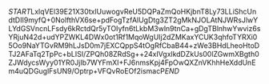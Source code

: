 $START$LxlqVEl39E21X30txlUuwogvReU5DQPaZmQoHKjbnT8Ly73LLiShcUndtDII9myfQ+0NolfthVX6se+pdFogTzfAlUgDtg3ZT2gMkNJOLAtNJWRsJlwYLYdGSVncnLFsdy6kRctdQr5yTOIyfn6tLkbM3wln9tnCa+gDgTBlnhwYwviz6sYRjuN42d+udYPZWKL4DWx0ot1Rf1MqoWgUIj2dZMKaxYCUK3qhfoTYRXi05Oo9NaYTGvRM9hLJsD0m7jEXCQppS4tOgRfCbaB44+zWe3BHdLheoHtoDTJ2AFaTq2TpPc+bLISI/ZPQh08ZRdSg++24xIVgxlkdDZkUs00lZGwmXBgth0ZJWdycsWyy01YR0JjIb7WYFmXI+FJ6nmsKpj4FpOwQXZnVKhhHeXddUnEm4uQDGuglFsUN9/Optrp+VFQvRoEOf2ismacP$END$